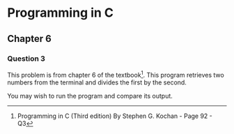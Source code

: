 # Programming in C
## Chapter 6
### Question 3

This problem is from chapter 6 of the textbook[^1]. This program retrieves two numbers from the terminal and divides the first by the second.

You may wish to run the program and compare its output.

[^1]: Programming in C (Third edition) By Stephen G. Kochan - Page 92 - Q3